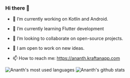 ### Hi there 👋

- 🔭  I’m currently working on Kotlin and Android.

- 🌱  I’m currently learning Flutter development

- 👯  I’m looking to collaborate on open-source projects.

- 💫  I am open to work on new ideas.

- 📫  How to reach me: https://ananth.kraftanapp.com


![Ananth's most used languages](https://github-readme-stats.vercel.app/api/top-langs/?username=ksananth&theme=vue) ![Ananth's github stats](https://github-readme-stats.wasabeef.vercel.app/api?username=ksananth&show_icons=true&line_height=21&show_icons=true&theme=vue)
